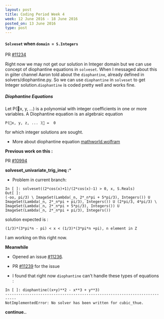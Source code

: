 ```yaml
---
layout: post
title: Coding Period Week 4
week: 12 June 2016 - 18 June 2016
posted_on: 13 June 2016
type: post
---
```


#### `Solveset` when `domain = S.Integers`

PR [#11234](https://github.com/sympy/sympy/pull/11234)

Right now we may not get our solution in Integer domain but we can use concept of diophantine equations in `solveset`.
When I messaged about this in giiter channel Aaron told about the `diophantine`, already defined in solvers/diophantine.py.
So we can use `diophantine` in `solveset` to get Integer solution.`diophantine` is coded pretty well and works fine.

##### Diophantine Equations

Let P(x, y, ...) is a polynomial with integer coefficients in one or more variables.
A Diophantine equation is an algebraic equation

```
P(x, y, z, ... ) =  0
```

for which integer solutions are sought.

* More about diophantine equation [mathworld.wolfram](http://mathworld.wolfram.com/DiophantineEquation.html)

**Previous work on this :**

PR [#10994](https://github.com/sympy/sympy/pull/10994)

**solveset_univariate_trig_ineq :***

* Problem in current branch:

```
In [ ]: solveset((2*cos(x)+1)/(2*cos(x)-1) > 0, x, S.Reals)
Out[ ]:
(-oo, pi/3) \ ImageSet(Lambda(_n, 2*_n*pi + 5*pi/3), Integers()) U ImageSet(Lambda(_n, 2*_n*pi + pi/3), Integers()) U (2*pi/3, 4*pi/3) \ ImageSet(Lambda(_n, 2*_n*pi + 5*pi/3), Integers()) U ImageSet(Lambda(_n, 2*_n*pi + pi/3), Integers())

```

solution expected is :

`(1/3)*(3*pi*n - pi) < x < (1/3)*(3*pi*n +pi), n element in Z`

I am working on this right now.

**Meanwhile**

* Opened an issue [#11236](https://github.com/sympy/sympy/issues/11236).

* PR [#11239](https://github.com/sympy/sympy/pull/11239) for the issue

* I found that right now `diophantine` can't handle these types of equations :

```
In [ ]: diophantine((x+y)**2 - x**3 + y**3)
---------------------------------------------------------------------------
NotImplementedError: No solver has been written for cubic_thue.

```

**continue..**
